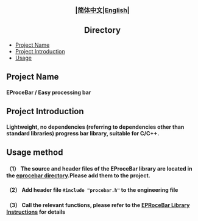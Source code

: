 ### <div align="center">|[简体中文](doc/cn/README.md)|[English](README.md)|</div>

## <div align="center">Directory</div>
- [Project Name](#project-name)
- [Project Introduction](#project-introduction)
- [Usage](#usage-method)

## Project Name
#### EProceBar / Easy processing bar

## Project Introduction
#### Lightweight, no dependencies (referring to dependencies other than standard libraries) progress bar library, suitable for C/C++.

## Usage method
#### （1） The source and header files of the EProceBar library are located in the [eprocebar directory](eprocebar).Please add them to the project.
#### （2） Add header file ```#include "procebar.h"``` to the engineering file
#### （3） Call the relevant functions, please refer to the [EPRoceBar Library Instructions](doc/en/EProceBar_en.md) for details